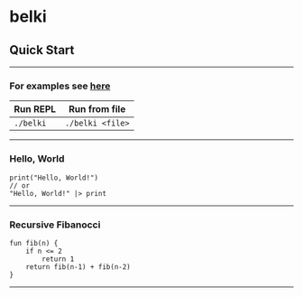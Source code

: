 # belki

## Quick Start

---

### For examples see [here](examples)

| Run REPL  | Run from file    |
|-----------|------------------|
| `./belki` | `./belki <file>` |

---

### Hello, World

```belki
print("Hello, World!") 
// or
"Hello, World!" |> print
```

---

### Recursive Fibanocci

```belki
fun fib(n) {
    if n <= 2
        return 1
    return fib(n-1) + fib(n-2)
}
```

---
